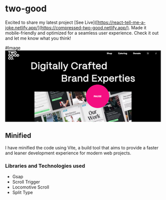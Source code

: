
# two-good
Excited to share my latest project [See Live]([https://react-tell-me-a-joke.netlify.app/](https://compressed-two-good.netlify.app/). Made it mobile-friendly and optimized for a seamless user experience. Check it out and let me know what you think!




#Image
![react-img](https://github.com/monkeydluppy/two-good/blob/54f55ce8c553a0894a090f03c3c6601c3be96898/live-image.png)


## Minified

I have minified the code using Vite, a build tool that aims to provide a faster and leaner development experience for modern web projects.

### Libraries and Technologies used

* Gsap
* Scroll Trigger
* Locomotive Scroll
* Split Type

